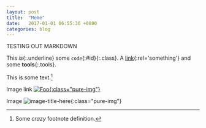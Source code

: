 ```yaml
---
layout: post
title:  "Meme"
date:   2017-01-01 06:55:36 +0800
categories: blog
---
```



TESTING OUT MARKDOWN

This *is*{:.underline} some `code`{:#id}{:.class}.
A [link](test.html){:rel='something'} and some **tools**{:.tools}.


This is some text.[^1]

[^1]: Some *crazy* footnote definition.


Image link
[![Foo](https://orig00.deviantart.net/d5f6/f/2017/180/2/7/luaa__by_lugia_sea-dbefxn5.gif){:class="pure-img"}](http://fav.me/dbefxn5)

Image
![image-title-here](http://i0.kym-cdn.com/photos/images/original/001/018/899/936.jpg){:class="pure-img"}